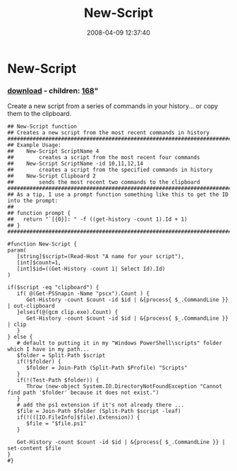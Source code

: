 ﻿---
pid:            167
parent:         0
children:       168
poster:         Joel Bennett
title:          New-Script
date:           2008-04-09 12:37:40
format:         posh
---

# New-Script

### [download](167.ps1) - children: [168](168.md)"

Create a new script from a series of commands in your history... or copy them to the clipboard.

```posh
## New-Script function
## Creates a new script from the most recent commands in history
##################################################################################################
## Example Usage:
##    New-Script ScriptName 4
##        creates a script from the most recent four commands 
##    New-Script ScriptName -id 10,11,12,14
##        creates a script from the specified commands in history
##    New-Script Clipboard 2
##        sends the most recent two commands to the clipboard
##################################################################################################
## As a tip, I use a prompt function something like this to get the ID into the prompt:
##
## function prompt {
##   return "`[{0}]: " -f ((get-history -count 1).Id + 1)
## }
##################################################################################################

#function New-Script {
param( 
   [string]$script=(Read-Host "A name for your script"),
   [int]$count=1, 
   [int]$id=((Get-History -count 1| Select Id).Id)
)

if($script -eq "clipboard") {
   if( @(Get-PSSnapin -Name "pscx").Count ) {
      Get-History -count $count -id $id | &{process{ $_.CommandLine }} | out-clipboard
   }elseif(@(gcm clip.exe).Count) {
      Get-History -count $count -id $id | &{process{ $_.CommandLine }} | clip
   }
} else {
   # default to putting it in my "Windows PowerShell\scripts" folder which I have in my path...
   $folder = Split-Path $script
   if(!$folder) {
      $folder = Join-Path (Split-Path $Profile) "Scripts"
   }
   if(!(Test-Path $folder)) { 
      Throw (new-object System.IO.DirectoryNotFoundException "Cannot find path '$folder' because it does not exist.")
   }
   # add the ps1 extension if it's not already there ...
   $file = Join-Path $folder (Split-Path $script -leaf)
   if(!(([IO.FileInfo]$file).Extension)) { 
      $file = "$file.ps1"
   }

   Get-History -count $count -id $id | &{process{ $_.CommandLine }} | set-content $file
}
#}
```
